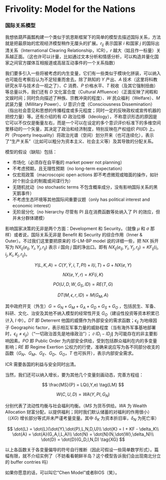 # Frivolity: Model for the Nations

### 国际关系模型

我想依葫芦画瓢构建一个类似于凯恩斯框架下的简单的模型去描述国际关系，方法就是把最原始的宏观经济模型稍作无厘头的扩展。$r_{ij}$ 表示国家 $i$ 和国家 $j$ 的国际出清关系（International Clearing Relationship，ICR），$r$ 越大（姑且作一标量）关系越正面。（这也许可以计量，比如通过文本分析和情感分析，可以构造并量化国家之间官方媒体互相报道或高层互动事件的一个关系指数）

我们要多引入一些将被考虑的内生变量，它们有一些类似于模块化拼装，可以纳入也可能在考察后认为不足轻重而舍去。除了熟知的 $Y$ 产出、$A$ 技术（这里将科教研究水平与技术合一视之了）、$C$ 消费、$P$ 价格水平、$T$ 税收（及其它强制扭曲）等总量以外，我们还有 $D$ 文化富合度（Cultural Affluence）（正面反映了闲暇和文娱时间；同时负向描述了种族、宗教冲突的程度）、$W$ 民众福利（Welfare）、$M$ 武装力量（Millitary Power）、$U$ 意识介度（Consciousness Dissemination）（指出社会意见和思想的传播程度或多元程度；同时一定的反映政权或宣传机器的把控力量）等。还有介绍的有 $ID$ 政治位移（Ideology），不称意识形态的原因是它可以不仅仅是衡量左右，而是一个可以在设定的多个意识评价标准下的多维空间里移动的一个矢量，其决定了政治和经济制度，特别反映在产权组织 $PI(ID)$ 上。$PI$（Property Inequality）将政治光谱（空间）划分开来（也可连续化），表示了“生产关系”（比如可以粗分为资本主义、社会主义等）及其导致的分配关系。

模型的假设（缺陷）包括：

- 市场化（必须存在自平衡的 market power not planning）
- 不考虑预期，且无理性预期（no long-term expectation）
- 仅宏观政策（macroscopic open actions 即不考虑微观或暗面的操作，如针对个别企业的制裁或间谍行为）
- 无随机扰动（no stochastic terms 不包含概率成分，没有影响国际关系的黑天鹅事件）
- 不考虑生态环境等其他国际间重要议题（only has political interest and economic interest）
- 无阶层分化（no hierarchy 尽管有 PI 且在消费函数等处纳入了 PI 的效应，但并未分群体建模）

影响国家决策的无非是两个方面：Development 和 Security。（就像 $\mu$ 和 $\sigma$ 那样）或者说，国际关系无非是 Benefit 和 Security 的综合作用（Inner & Outer）。不过我们这里要把原来的 IS-LM-BP model 说的详细一些，把 NX 拆开写为 $NX_{ij}(e_{ij},Y_i,Y_j,r_{ij})$ 表示 $i$ 国向 $j$ 国的净出口。即有 $NX_{ij}(e_{ij},Y_i,Y_j,r_{ij}) = KF_{ij}(i_i,i_j,K_i,K_j,r_{ij})$。

$$
Y(L,K,A) = C(Y,\dot{Y},i,T,PI) + I(i,T) + G + NX(e,Y) \tag{IB}
$$

$$
NX(e,Y,r) = KF(i,K) \tag{OB}
$$

$$
PO(U,D,W,G_{S},ID) = RE(T,G) \tag{IS}
$$

$$
DT(M,\epsilon,r,ID) = M(G_M,A) \tag{OS}
$$


其中政府开支（外生）$G = G_N + G_M + G_A + G_D + G_{S} + G_O$ ，包括民生、军备、科研、文化、治安及其他不纳入模型的经常性开支 $G_O$（建设性投资等资本积累已计入 $I$ 中）。$DT$ 即 Deterrent 他国的威慑作为外部安全的需求函数；$\epsilon_{ij}$ 为地缘因子 Geographic factor，表示相互军事力量的威胁程度（当有海外军事基地部署时，$\epsilon_{ij} \neq \epsilon_{ji}$）（“一切政治首先是地缘政治”）；$\lVert ID_i-ID_j \rVert$ 为可能存在的非主要影响因素。$PO$ 即 Public Order 为内部安全供给，受到包括群众福利在内的多变量影响；$RE$ 即 Regime Exertion 公权力的行使，准确来说应写为各不同部分收支的函数（$G_N$、$G_M$、$G_E$、$G_D$、$G_O$，$T$ 也可拆开），表示内部安全需求。


ICR 需要各国的利益与安全同时出清。

当然，我们还可以纳入增长，要为其他几个变量刻画动态，完善方程组：

$$
\frac{MS}{P} = LQ(i,Y,e) \tag{LM}
$$

$$
W(C,U,D) = WA(Y,PI,G_N) \tag{SW}
$$

分别代表了流动性均衡与社会福利均衡。（$MS$ 为货币供给。$WA$ 为 Wealth Allocation 财富分配，以提供福利；同时我们默认储蓄的对福利的作用很小）（$(XG)$ 增长部分等式并未严谨考量变量。其中 $\delta_K$ 为资本折旧率，$\delta_N$ 为死亡率）

$$
\dot{L} = \dot{L}(\dot{Y},\dot{P},L,N,D,U)\\
\dot{K} = I + KF - \delta_K\\
\dot{A} = \dot{A}(G_A,I,L,A)\\
\dot{N} = \dot{N}(N,\dot{W},\delta_N)\\
\dot{D} = \dot{D}(G_D,I,N,D)
\tag{XG}
$$


以上各函数关于各变量偏导的符号自行推断（因此可假设一些简单数学形式）。篇幅有限，就不介绍实例了（不妨看看朝鲜半岛？这个模型告诉我们会出现南北分立的 buffer contries 吗）

如果你愿意的话，可以叫它“Chen Model”或者BIOS（笑）。